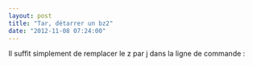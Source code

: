 ```yaml
---
layout: post
title: "Tar, détarrer un bz2"
date: "2012-11-08 07:24:00"
---
```

Il suffit simplement de remplacer le z par j dans la ligne de commande :

<script src="https://pastebin.com/embed_js/Rka8uEJ3"></script>
